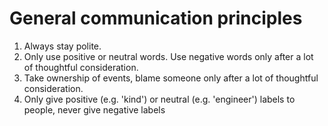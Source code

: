 # General communication principles
1. Always stay polite.
1. Only use positive or neutral words. Use negative words only after a lot of thoughtful consideration.
1. Take ownership of events, blame someone only after a lot of thoughtful consideration.
1. Only give positive (e.g. 'kind') or neutral (e.g. 'engineer') labels to people, never give negative labels

